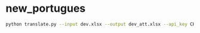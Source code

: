 # new_portugues


```bash
python translate.py --input dev.xlsx --output dev_att.xlsx --api_key CHAVEAPI --sheet Sheet1 --column transcript
```

